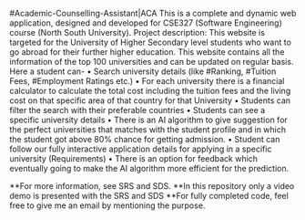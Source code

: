 #Academic-Counselling-Assistant|ACA
This is a complete and dynamic web application, designed and developed for CSE327 (Software Engineering) course (North South University).
Project description: This website is targeted for the University of Higher Secondary level students who want to go abroad for their further higher education. This website contains all the information of the top 100 universities and can be updated on regular basis. Here a student can- 
•	Search university details (like #Ranking, #Tuition Fees, #Employment Ratings etc.)
•	For each university there is a financial calculator to calculate the total cost including the tuition fees and the living cost on that specific area of that country for that University
•	Students can filter the search with their preferable countries 
•	Students can see a specific university details
•	There is an AI algorithm to give suggestion for the perfect universities that matches with the student profile and in which the student got above 80% chance for getting admission.
•	Student can follow our fully interactive application details for applying in a specific university (Requirements)
•	There is an option for feedback which eventually going to make the AI algorithm more efficient for the prediction.

**For more information, see SRS and SDS.
**In this repository only a video demo is presented with the SRS and SDS
**For fully completed code, feel free to give me an email by mentioning the purpose.
